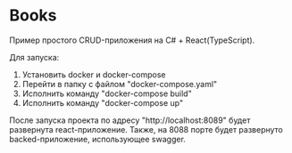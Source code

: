 # Books

Пример простого CRUD-приложения на C# + React(TypeScript).

Для запуска:
1. Установить docker и docker-compose
2. Перейти в папку с файлом "docker-compose.yaml"
3. Исполнить команду "docker-compose build"
4. Исполнить команду "docker-compose up"

После запуска проекта по адресу "http://localhost:8089" будет развернута react-приложение. 
Также, на 8088 порте будет развернуто backed-приложение, использующее swagger. 
